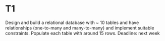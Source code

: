 # T1

Design and build a relational database with ~ 10 tables and have relationships (one-to-many and many-to-many) and implement suitable constraints. Populate each table with around 15 rows.
Deadline: next week


